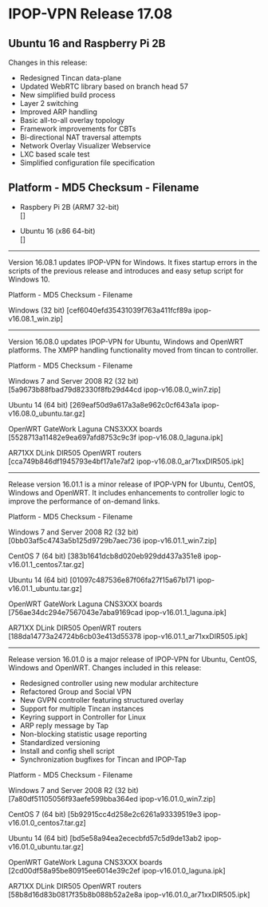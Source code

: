 # IPOP-VPN Release 17.08  
## Ubuntu 16 and Raspberry Pi 2B  

Changes in this release:  
- Redesigned Tincan data-plane  
- Updated WebRTC library based on branch head 57  
- New simplified build process  
- Layer 2 switching  
- Improved ARP handling  
- Basic all-to-all overlay topology  
- Framework improvements for CBTs  
- Bi-directional NAT traversal attempts  
- Network Overlay Visualizer Webservice  
- LXC based scale test 
- Simplified configuration file specification


## Platform - MD5 Checksum - Filename
- Raspbery Pi 2B (ARM7 32-bit)  
[]

- Ubuntu 16 (x86 64-bit)  
[]

------------------------------------------------------------------------------------------------------

Version 16.08.1 updates IPOP-VPN for Windows. It fixes startup errors in the scripts of the previous release and introduces and easy setup script for Windows 10.

Platform - MD5 Checksum - Filename

Windows (32 bit)
[cef6040efd35431039f763a411fcf89a ipop-v16.08.1_win.zip]

------------------------------------------------------------------------------------------------------

Version 16.08.0 updates IPOP-VPN for Ubuntu, Windows and OpenWRT platforms.
The XMPP handling functionality moved from tincan to controller.

Platform - MD5 Checksum - Filename

Windows 7 and Server 2008 R2 (32 bit)
[5a9673b88fbad79d82330f8fb29d44cd ipop-v16.08.0_win7.zip]

Ubuntu 14 (64 bit)
[269eaf50d9a617a3a8e962c0cf643a1a ipop-v16.08.0_ubuntu.tar.gz]

OpenWRT GateWork Laguna CNS3XXX boards
[5528713a11482e9ea697afd8753c9c3f ipop-v16.08.0_laguna.ipk]

AR71XX DLink DIR505 OpenWRT routers
[cca749b846df1945793e4bf17a1e7af2 ipop-v16.08.0_ar71xxDIR505.ipk]

------------------------------------------------------------------------------------------------------

Release version 16.01.1 is a minor release of IPOP-VPN for Ubuntu, CentOS, Windows and OpenWRT.
It includes enhancements to controller logic to improve the performance of on-demand links.

Platform - MD5 Checksum - Filename

Windows 7 and Server 2008 R2 (32 bit)
[0bb03af5c4743a5b125d9729b7aec736 ipop-v16.01.1_win7.zip]

CentOS 7 (64 bit)
[383b1641dcb8d020eb929dd437a351e8 ipop-v16.01.1_centos7.tar.gz]

Ubuntu 14 (64 bit)
[01097c487536e87f06fa27f15a67b171 ipop-v16.01.1_ubuntu.tar.gz]

OpenWRT GateWork Laguna CNS3XXX boards
[756ae34dc294e7567043e7aba9169cad ipop-v16.01.1_laguna.ipk]

AR71XX DLink DIR505 OpenWRT routers
[188da14773a24724b6cb03e413d55378 ipop-v16.01.1_ar71xxDIR505.ipk]

----------------------------------------------------------------------------------------------------------------------------

Release version 16.01.0 is a major release of IPOP-VPN for Ubuntu, CentOS, Windows and OpenWRT.
Changes included in this release:
 - Redesigned controller using new modular architecture
 - Refactored Group and Social VPN
 - New GVPN controller featuring structured overlay
 - Support for multiple Tincan instances
 - Keyring support in Controller for Linux
 - ARP reply message by Tap  
 - Non-blocking statistic usage reporting
 - Standardized versioning
 - Install and config shell script
 - Synchronization bugfixes for Tincan and IPOP-Tap

Platform - MD5 Checksum - Filename

Windows 7 and Server 2008 R2 (32 bit) 
[7a80df51105056f93aefe599bba364ed ipop-v16.01.0_win7.zip]

CentOS 7 (64 bit) 
[5b92915cc4d258e2c6261a93339519e3 ipop-v16.01.0_centos7.tar.gz]

Ubuntu 14 (64 bit) 
[bd5e58a94ea2ececbfd57c5d9de13ab2 ipop-v16.01.0_ubuntu.tar.gz]

OpenWRT GateWork Laguna CNS3XXX boards
[2cd00df58a95be80915ee6014e39c2ef ipop-v16.01.0_laguna.ipk]

AR71XX DLink DIR505 OpenWRT routers
[58b8d16d83b0817f35b8b088b52a2e8a ipop-v16.01.0_ar71xxDIR505.ipk]
